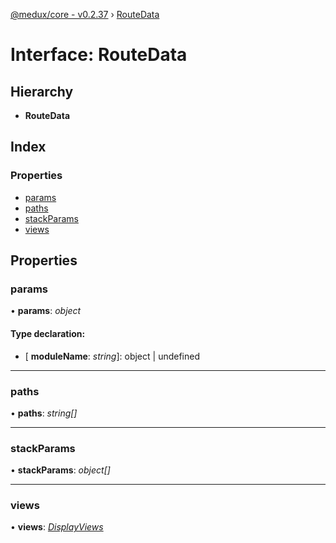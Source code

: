 [@medux/core - v0.2.37](../README.md) › [RouteData](routedata.md)

# Interface: RouteData

## Hierarchy

* **RouteData**

## Index

### Properties

* [params](routedata.md#params)
* [paths](routedata.md#paths)
* [stackParams](routedata.md#stackparams)
* [views](routedata.md#views)

## Properties

###  params

• **params**: *object*

#### Type declaration:

* \[ **moduleName**: *string*\]: object | undefined

___

###  paths

• **paths**: *string[]*

___

###  stackParams

• **stackParams**: *object[]*

___

###  views

• **views**: *[DisplayViews](displayviews.md)*
